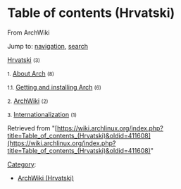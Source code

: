# Table of contents (Hrvatski)

From ArchWiki

Jump to: [navigation](#column-one), [search](#searchInput)

[Hrvatski](/index.php/Category:Hrvatski "Category:Hrvatski") <small>(3)</small>

<small>1.</small> [About Arch](/index.php/Category:About_Arch_(Hrvatski) "Category:About Arch (Hrvatski)") <small>(8)</small>

<small>1.1.</small> [Getting and installing Arch](/index.php/Category:Getting_and_installing_Arch_(Hrvatski) "Category:Getting and installing Arch (Hrvatski)") <small>(6)</small>

<small>2.</small> [ArchWiki](/index.php/Category:ArchWiki_(Hrvatski) "Category:ArchWiki (Hrvatski)") <small>(2)</small>

<small>3.</small> [Internationalization](/index.php/Category:Internationalization_(Hrvatski) "Category:Internationalization (Hrvatski)") <small>(1)</small>

Retrieved from "[https://wiki.archlinux.org/index.php?title=Table_of_contents_(Hrvatski)&oldid=411608](https://wiki.archlinux.org/index.php?title=Table_of_contents_(Hrvatski)&oldid=411608)"

[Category](/index.php/Special:Categories "Special:Categories"):

*   [ArchWiki (Hrvatski)](/index.php/Category:ArchWiki_(Hrvatski) "Category:ArchWiki (Hrvatski)")